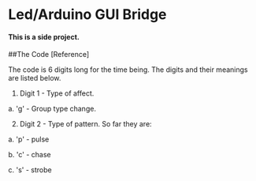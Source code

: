 # Led/Arduino GUI Bridge

#### This is a side project.

##The Code [Reference]

The code is 6 digits long for the time being.
The digits and their meanings are listed below.
1. Digit 1 - Type of affect.

a. 'g' - Group type change.

2. Digit 2 - Type of pattern.  So far they are:
  
a. 'p' - pulse

b. 'c' - chase 

c. 's' - strobe

